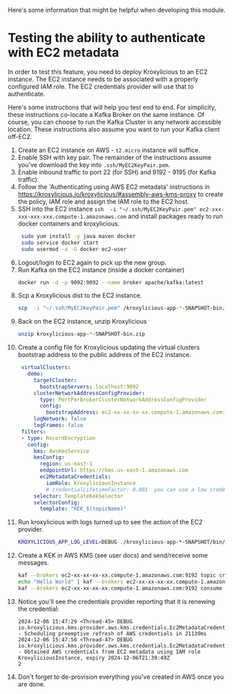 Here's some information that might be helpful when developing this module.

# Testing the ability to authenticate with EC2 metadata

In order to test this feature, you need to deploy Kroxylicious to an EC2 instance. The 
EC2 instance needs to be associated with a properly configured IAM role. The EC2 credentials
provider will use that to authenticate.

Here's some instructions that will help you test end to end.  For simplicity, these instructions
co-locate a Kafka Broker on the same instance.  Of course, you can choose to run the Kafka
Cluster in any network accessible location.  These instructions also assume you want to run
your Kafka client off-EC2.

1. Create an EC2 instance on AWS - `t2.micro` instance will suffice.
2. Enable SSH with key pair. The remainder of the instructions assume you've download the key into `.ssh/MyEC2KeyPair.pem`.
3. Enable inbound traffic to port 22 (for SSH) and 9192 - 9195 (for Kafka traffic).
4. Follow the 'Authenticating using AWS EC2 metadata' instructions in https://kroxylicious.io/kroxylicious/#assembly-aws-kms-proxy
   to create the policy, IAM role and assign the IAM role to the EC2 host.
5. SSH into the EC2 instance `ssh  -i "~/.ssh/MyEC2KeyPair.pem" ec2-xxx-xxx-xxx-xxx.compute-1.amazonaws.com` and install packages ready to run docker containers and kroxylicious.
   ```bash
    sudo yum install -y java maven docker
    sudo service docker start
    sudo usermod -a -G docker ec2-user
   ```
6. Logout/login to EC2 again to pick up the new group.
7. Run Kafka on the EC2 instance (inside a docker container)
   ```bash
   docker run -d -p 9092:9092 --name broker apache/kafka:latest
   ```
8. Scp a Kroxylicious dist to the EC2 instance.
   ```bash
   scp  -i "~/.ssh/MyEC2KeyPair.pem" /kroxylicious-app-*-SNAPSHOT-bin.zip ec2-user@ec2-xxx-xxx-xxx-xxx.compute-1.amazonaws.com:.
   ```
9. Back on the EC2 instance, unzip Kroxylicious
   ```bash
   unzip kroxylicious-app-*-SNAPSHOT-bin.zip
   ```
10. Create a config file for Kroxylicious updating the virtual clusters bootstrap address to the public address of the EC2 instance.
    ```yaml
     virtualClusters:
       demo:
         targetCluster:
           bootstrapServers: localhost:9092
         clusterNetworkAddressConfigProvider:
           type: PortPerBrokerClusterNetworkAddressConfigProvider
           config:
             bootstrapAddress: ec2-xx-xx-xx-xx.compute-1.amazonaws.com:9192
         logNetwork: false
         logFrames: false
     filters:
     - type: RecordEncryption
       config:
         kms: AwsKmsService
         kmsConfig:
           region: us-east-1
           endpointUrl: https://kms.us-east-1.amazonaws.com
           ec2MetadataCredentials:
             iamRole: KroxyliciousInstance
             # credentialLifetimeFactor: 0.001  you can use a low credentialLifetimeFactor to force Kroxylicious to renew the token frequently
         selector: TemplateKekSelector
         selectorConfig:
           template: "KEK_$(topicName)"
    ```
11. Run kroxylicious with logs turned up to see the action of the EC2 provider.
    ```bash
    KROXYLICIOUS_APP_LOG_LEVEL=DEBUG ./kroxylicious-app-*-SNAPSHOT/bin/kroxylicious-start.sh -c config.yaml
    ```
12. Create a KEK in AWS KMS (see user docs) and send/receive some messages.
    ```bash
    kaf --brokers ec2-xx-xx-xx-xx.compute-1.amazonaws.com:9192 topic create foo
    echo "Hello World" | kaf --brokers ec2-xx-xx-xx-xx.compute-1.amazonaws.com:9192 produce foo
    kaf --brokers ec2-xx-xx-xx-xx.compute-1.amazonaws.com:9192 consume foo
    ```
13. Notice you'll see the credentials provider reporting that it is renewing the credential:
    ```
    2024-12-06 15:47:29 <Thread-45> DEBUG io.kroxylicious.kms.provider.aws.kms.credentials.Ec2MetadataCredentialsProvider:160 - Scheduling preemptive refresh of AWS credentials in 21139ms
    2024-12-06 15:47:50 <Thread-47> DEBUG io.kroxylicious.kms.provider.aws.kms.credentials.Ec2MetadataCredentialsProvider:210 - Obtained AWS credentials from EC2 metadata using IAM role KroxyliciousInstance, expiry 2024-12-06T21:39:49Z
    2
    ```
14. Don't forget to de-provision everything you've created in AWS once you are done.
